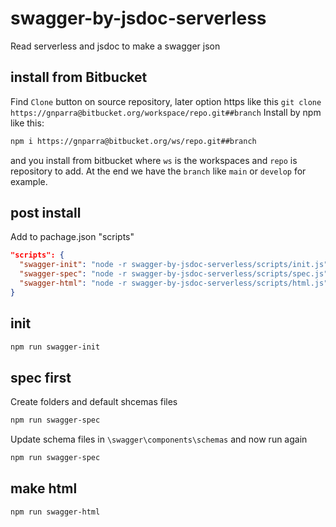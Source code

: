 # swagger-by-jsdoc-serverless
Read serverless and jsdoc to make a swagger json

## install from Bitbucket
Find `Clone` button on source repository, later option https like this `git clone https://gnparra@bitbucket.org/workspace/repo.git##branch`
Install by npm like this:
```sh
npm i https://gnparra@bitbucket.org/ws/repo.git##branch
```
and you install from bitbucket where `ws` is the workspaces and `repo` is repository to add. At the end we have the `branch` like `main` or `develop` for example. 

## post install
Add to pachage.json "scripts"
```json
"scripts": {
  "swagger-init": "node -r swagger-by-jsdoc-serverless/scripts/init.js",
  "swagger-spec": "node -r swagger-by-jsdoc-serverless/scripts/spec.js",
  "swagger-html": "node -r swagger-by-jsdoc-serverless/scripts/html.js"
}
```  

## init
```sh
npm run swagger-init
```

## spec first
Create folders and default shcemas files
```sh
npm run swagger-spec
```
Update schema files in `\swagger\components\schemas` and now run again
```sh
npm run swagger-spec
```

## make html
```sh
npm run swagger-html
```